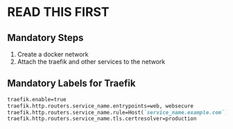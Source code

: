 # READ THIS FIRST

## Mandatory Steps

1. Create a docker network
2. Attach the traefik and other services to the network

## Mandatory Labels for Traefik

```md
traefik.enable=true
traefik.http.routers.service_name.entrypoints=web, websecure
traefik.http.routers.service_name.rule=Host(`service_name.example.com`)
traefik.http.routers.service_name.tls.certresolver=production
```

